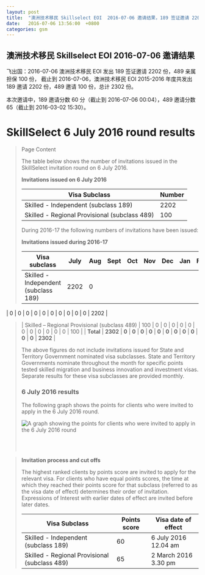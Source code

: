 ```yaml
---
layout: post
title:  "澳洲技术移民 Skillselect EOI  2016-07-06 邀请结果，189 签证邀请 2202 份，489 亲属担保 100 份"
date:   2016-07-06 13:56:00  +0800
categories: gsm
---
```


## 澳洲技术移民 Skillselect EOI  2016-07-06 邀请结果

飞出国：2016-07-06 澳洲技术移民 EOI 发出 189 签证邀请 2202 份，489 亲属担保 100 份，
截止到 2016-07-06，澳洲技术移民 EOI 2015-2016 年度共发出 189 邀请 2202 份，489 邀请 100 份，总计 2302 份。

本次邀请中，189 邀请分数 60 分（截止到 2016-07-06 00:04），489 邀请分数 65（截止到 2016-03-02 15:30）。

# SkillSelect 6 July 2016 round results
> <!--Page content-->
> Page Content
> 
> ​​​​​​​​​The table below shows the number of invitations issued in the SkillSelect invitation round on 6 July 2016.
> 
> **Invitations issued&nbsp;on&nbsp;6 July 2016**
> 
> | Visa Subclass | Number |
> | --- | --- |
> | Skilled - Independent (subclass 189) | 2202 |
> | Skilled - Regional Provisional (subclass 489) | 100 |
> 
> During 2016-17 the following numbers of invitations have been issued:
> 
> **Invitations issued&nbsp;during 2016-17**
> 
> | Visa subclass | July | Aug | Sept | Oct | Nov | Dec | Jan | Feb | Mar | Apr | May | June | Total |
> | --- | --- | --- | --- | --- | --- | --- | --- | --- | --- | --- | --- | --- | --- |
> | Skilled - Independent (subclass 189) | 2202  | 0  | 0  | 0 | 0 | 0  | 0  | 0 | 0 | 0 | 0 | 0 | 2202 |
> | Skilled – Regional Provisional (subclass 489) | 100 | 0  | 0  | 0  | 0  | 0  | 0  | 0 | 0 | 0 | 0 | 0 | 100 |
> | **Total** | **2302** | **0** | **0** | **0** | **0** | **0** | **0** | **0** | **0** | **0** | **0** | **0** | **2302** |
> 
> The above figures do not include invitations issued for State and Territory Government nominated visa subclasses. State and Territory Governments nominate throughout the month for specific points tested skilled migration and business innovation and investment visas. Separate results for these visa subclasses are provided monthly.
> 
> ### 6 July&nbsp;2016 results
> 
> The following graph shows the points for clients who were invited to apply in the&nbsp;6 July 2016&nbsp;round.
> 
> ![A graph showing the points for clients who were invited to apply in the 6 July 2016 round](https://www.border.gov.au/WorkinginAustralia/PublishingImages/6-july-2016.gif)&nbsp;
> 
>  ​ 
> 
> **Invitation process and cut offs**
> 
> The highest ranked clients by points score are invited to apply for the relevant visa. For clients who have equal points scores, the time at which they reached their points score for that subclass (referred to as the visa date of effect) determines their order of invitation. Expressions of Interest with earlier dates of effect are invited before later dates.
> 
> | Visa Subclass | Points score | Visa date of effect |
> | --- | --- | --- |
> | Skilled - Independent (subclass 189) | 60 | 6 July 2016 12.04 am |
> | Skilled - Regional Provisional (subclass 489) | 65 | 2 March 2016 3.30 pm |
> 
